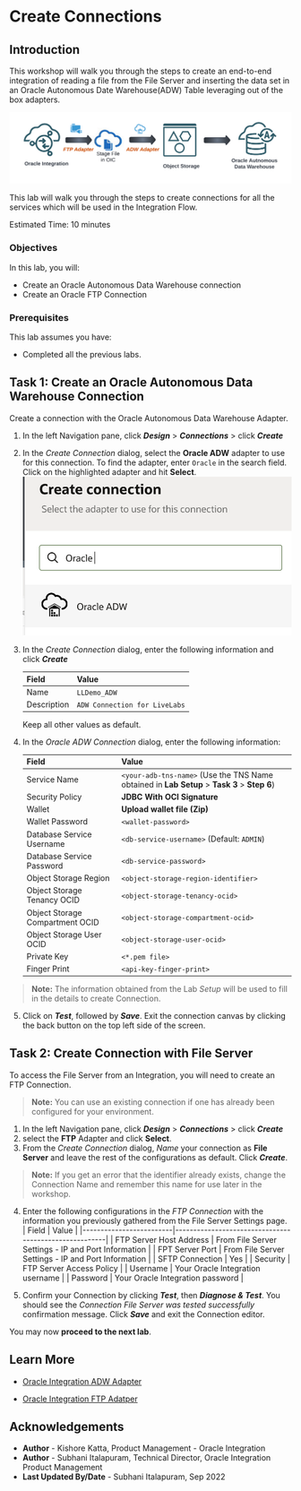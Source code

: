 # Create Connections

## Introduction

This workshop will walk you through the steps to create an end-to-end integration of reading a file from the File Server and inserting the data set in an Oracle Autonomous Date Warehouse(ADW) Table leveraging out of the box adapters.

![Integration Architecture](images/get-started-integration-scenario.png)

This lab will walk you through the steps to create connections for all the services which will be used in the Integration Flow.

Estimated Time: 10 minutes

### Objectives
In this lab, you will:
- Create an Oracle Autonomous Data Warehouse connection
- Create an Oracle FTP Connection

### Prerequisites
This lab assumes you have:
- Completed all the previous labs.

## Task 1: Create an Oracle Autonomous Data Warehouse Connection
Create a connection with the Oracle Autonomous Data Warehouse Adapter.

1. In the left Navigation pane, click ***Design*** &gt; ***Connections*** &gt; click ***Create***

2. In the *Create Connection* dialog, select the **Oracle ADW** adapter to use for this connection. To find the adapter, enter `Oracle` in the search field. Click on the highlighted adapter and hit **Select**.
    ![Create ADW connection](images/create-adw-connection.png)

3. In the *Create Connection* dialog, enter the following information and click ***Create***

    | **Field**        | **Value**          |       
    | --- | ----------- |
    | Name         | `LLDemo_ADW`       |
    | Description  | `ADW Connection for LiveLabs` |

    Keep all other values as default.

4. In the *Oracle ADW Connection* dialog, enter the following information:

    | **Field**  | **Value** |
    |---------------|----------------|
    |Service Name | `<your-adb-tns-name>` (Use the TNS Name obtained in **Lab Setup** &gt; **Task 3** &gt; **Step 6**) |
    |Security Policy | **JDBC With OCI Signature**|
    |Wallet | **Upload wallet file (Zip)** |
    |Wallet Password | `<wallet-password>`|
    |Database Service Username | `<db-service-username>` (Default: `ADMIN`)|
    |Database Service Password | `<db-service-password>` |
    |Object Storage Region | `<object-storage-region-identifier>` |
    |Object Storage Tenancy OCID | `<object-storage-tenancy-ocid>` |
    |Object Storage Compartment OCID | `<object-storage-compartment-ocid>` |
    |Object Storage User OCID | `<object-storage-user-ocid>` |
    |Private Key | `<*.pem file>` |
    |Finger Print | `<api-key-finger-print>` |

> **Note:**  The information obtained from the Lab *Setup* will be used to fill in the details to create Connection.


5. Click on ***Test***, followed by ***Save***. Exit the connection canvas by clicking the back button on the top left side of the screen.

## Task 2: Create Connection with File Server

To access the File Server from an Integration, you will need to create an FTP Connection.  
> **Note:**  You can use an existing connection if one has already been configured for your environment.

1. In the left Navigation pane, click ***Design*** &gt; ***Connections*** &gt; click ***Create***
2. select the **FTP** Adapter and click **Select**.
3. From the *Create Connection* dialog, *Name* your connection as **File Server** and leave the rest of the configurations as default. Click ***Create***.  
> **Note:**  If you get an error that the identifier already exists, change the Connection Name and remember this name for use later in the workshop.

4. Enter the following configurations in the *FTP Connection* with the information you previously gathered from the File Server Settings page.  
| Field                   | Value                                                 |
|-------------------------|-------------------------------------------------------|
| FTP Server Host Address | From File Server Settings - IP and Port Information   |
| FPT Server Port         | From File Server Settings - IP and Port Information   |
| SFTP Connection         | Yes                                                   |
| Security                | FTP Server Access Policy                              |
| Username                | Your Oracle Integration username                      |
| Password                | Your Oracle Integration password                      |

5. Confirm your Connection by clicking ***Test***, then ***Diagnose & Test***. You should see the *Connection File Server was tested successfully* confirmation message. Click ***Save*** and exit the Connection editor.

You may now **proceed to the next lab**.


## Learn More

* [Oracle Integration ADW Adapter](https://docs.oracle.com/en/cloud/paas/application-integration/adw-adapter/oracle-autonomous-data-warehouse-adapter-capabilities.html)

* [Oracle Integration FTP Adatper](https://docs.oracle.com/en/cloud/paas/application-integration/ftp-adapter/ftp-adapter-capabilities.html#GUID-59194DED-31DC-4E3D-893C-0064D7CC65A0)

## Acknowledgements
* **Author** - Kishore Katta, Product Management - Oracle Integration
* **Author** - Subhani Italapuram, Technical Director, Oracle Integration Product Management
* **Last Updated By/Date** - Subhani Italapuram, Sep 2022
